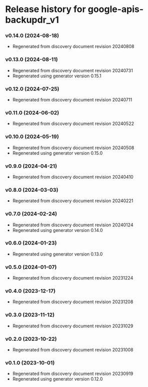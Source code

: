# Release history for google-apis-backupdr_v1

### v0.14.0 (2024-08-18)

* Regenerated from discovery document revision 20240808

### v0.13.0 (2024-08-11)

* Regenerated from discovery document revision 20240731
* Regenerated using generator version 0.15.1

### v0.12.0 (2024-07-25)

* Regenerated from discovery document revision 20240711

### v0.11.0 (2024-06-02)

* Regenerated from discovery document revision 20240522

### v0.10.0 (2024-05-19)

* Regenerated from discovery document revision 20240508
* Regenerated using generator version 0.15.0

### v0.9.0 (2024-04-21)

* Regenerated from discovery document revision 20240410

### v0.8.0 (2024-03-03)

* Regenerated from discovery document revision 20240221

### v0.7.0 (2024-02-24)

* Regenerated from discovery document revision 20240124
* Regenerated using generator version 0.14.0

### v0.6.0 (2024-01-23)

* Regenerated using generator version 0.13.0

### v0.5.0 (2024-01-07)

* Regenerated from discovery document revision 20231224

### v0.4.0 (2023-12-17)

* Regenerated from discovery document revision 20231208

### v0.3.0 (2023-11-12)

* Regenerated from discovery document revision 20231029

### v0.2.0 (2023-10-22)

* Regenerated from discovery document revision 20231008

### v0.1.0 (2023-10-01)

* Regenerated from discovery document revision 20230919
* Regenerated using generator version 0.12.0


